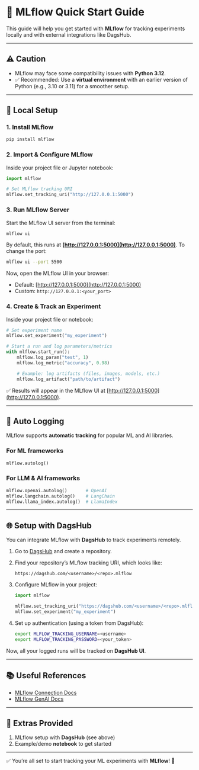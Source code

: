 # 🚀 MLflow Quick Start Guide

This guide will help you get started with **MLflow** for tracking experiments locally and with external integrations like DagsHub.

---

## ⚠️ Caution

- MLflow may face some compatibility issues with **Python 3.12**.
- ✅ Recommended: Use a **virtual environment** with an earlier version of Python (e.g., 3.10 or 3.11) for a smoother setup.

---

## 🔧 Local Setup

### 1. Install MLflow

```bash
pip install mlflow
```

### 2. Import & Configure MLflow

Inside your project file or Jupyter notebook:

```python
import mlflow

# Set MLflow tracking URI
mlflow.set_tracking_uri("http://127.0.0.1:5000")
```

### 3. Run MLflow Server

Start the MLflow UI server from the terminal:

```bash
mlflow ui
```

By default, this runs at **[http://127.0.0.1:5000](http://127.0.0.1:5000)**.
To change the port:

```bash
mlflow ui --port 5500
```

Now, open the MLflow UI in your browser:

- Default: [http://127.0.0.1:5000](http://127.0.0.1:5000)
- Custom: `http://127.0.0.1:<your_port>`

### 4. Create & Track an Experiment

Inside your project file or notebook:

```python
# Set experiment name
mlflow.set_experiment("my_experiment")

# Start a run and log parameters/metrics
with mlflow.start_run():
    mlflow.log_param("test", 1)
    mlflow.log_metric("accuracy", 0.98)

    # Example: log artifacts (files, images, models, etc.)
    mlflow.log_artifact("path/to/artifact")
```

✅ Results will appear in the MLflow UI at [http://127.0.0.1:5000](http://127.0.0.1:5000).

---

## 🤖 Auto Logging

MLflow supports **automatic tracking** for popular ML and AI libraries.

### For ML frameworks

```python
mlflow.autolog()
```

### For LLM & AI frameworks

```python
mlflow.openai.autolog()       # OpenAI
mlflow.langchain.autolog()    # LangChain
mlflow.llama_index.autolog()  # LlamaIndex
```

---

## 🌐 Setup with DagsHub

You can integrate MLflow with **DagsHub** to track experiments remotely.

1. Go to [DagsHub](https://dagshub.com/) and create a repository.
2. Find your repository’s MLflow tracking URI, which looks like:

   ```
   https://dagshub.com/<username>/<repo>.mlflow
   ```

3. Configure MLflow in your project:

   ```python
   import mlflow

   mlflow.set_tracking_uri("https://dagshub.com/<username>/<repo>.mlflow")
   mlflow.set_experiment("my_experiment")
   ```

4. Set up authentication (using a token from DagsHub):

   ```bash
   export MLFLOW_TRACKING_USERNAME=<username>
   export MLFLOW_TRACKING_PASSWORD=<your_token>
   ```

Now, all your logged runs will be tracked on **DagsHub UI**.

---

## 📚 Useful References

- [MLflow Connection Docs](https://mlflow.org/docs/latest/genai/getting-started/connect-environment/)
- [MLflow GenAI Docs](https://mlflow.org/docs/latest/genai/getting-started/)

---

## 🎁 Extras Provided

1. MLflow setup with **DagsHub** (see above)
2. Example/demo **notebook** to get started

---

✅ You’re all set to start tracking your ML experiments with **MLflow**! 🚀

